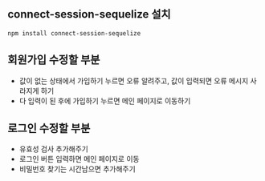 ## connect-session-sequelize 설치

`npm install connect-session-sequelize`

## 회원가입 수정할 부분

- 값이 없는 상태에서 가입하기 누르면 오류 알려주고, 값이 입력되면 오류 메시지 사라지게 하기
- 다 입력이 된 후에 가입하기 누르면 메인 페이지로 이동하기

## 로그인 수정할 부분

- 유효성 검사 추가해주기
- 로그인 버튼 입력하면 메인 페이지로 이동
- 비밀번호 찾기는 시간남으면 추가해주기
